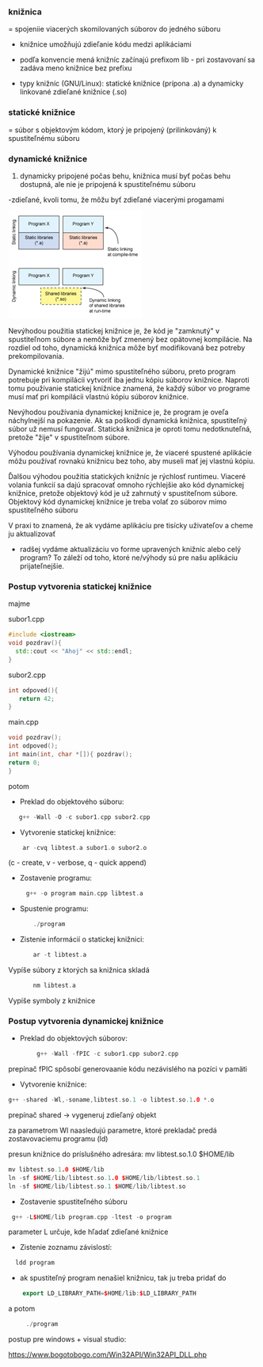 ###  knižnica
= spojeniie viacerých skomilovaných súborov do jedného súboru

- knižnice umožňujú zdieľanie kódu medzi aplikáciami

- podľa konvencie mená knižníc začínajú prefixom lib - pri zostavovaní sa zadáva meno knižnice bez prefixu

- typy knižníc (GNU/Linux): statické knižnice (prípona .a) a dynamicky linkované zdieľané knižnice (.so)

### statické knižnice
= súbor s objektovým kódom, ktorý je pripojený (prilinkováný) k spustiteľnému súboru

### dynamické knižnice
1. dynamicky pripojené počas behu, knižnica musí byť počas behu dostupná, ale nie je pripojená k 
spustiteľnému súboru

-zdieľané, kvoli tomu, že môžu byť zdieľané viacerými progamami

![alt text](static_vs_dynamic_2.png)



Nevýhodou použitia statickej knižnice je, že kód je "zamknutý" v spustiteľnom súbore a nemôže byť zmenený bez opätovnej
 kompilácie. Na rozdiel od toho, dynamická knižnica môže byť modifikovaná bez potreby prekompilovania.


Dynamické knižnice "žijú" mimo spustiteľného súboru, preto program potrebuje pri kompilácii vytvoriť iba jednu kópiu súborov knižnice. 
Naproti tomu používanie statickej knižnice znamená, že každý súbor vo programe musí mať pri kompilácii vlastnú kópiu súborov knižnice.


Nevýhodou používania dynamickej knižnice je, že program je oveľa náchylnejší na pokazenie. 
Ak sa poškodí dynamická knižnica, spustiteľný súbor už nemusí fungovať. Statická knižnica je oproti tomu nedotknuteľná, 
pretože "žije" v spustiteľnom súbore.


Výhodou používania dynamickej knižnice je, že viaceré spustené aplikácie môžu používať rovnakú knižnicu bez toho,
 aby museli mať jej vlastnú kópiu.
 
 Ďalšou výhodou použitia statických knižníc je rýchlosť runtimeu. Viaceré volania funkcií sa dajú spracovať omnoho rýchlejšie ako
 kód dynamickej knižnice, pretože objektový kód je už zahrnutý v spustiteľnom súbore. Objektový kód dynamickej knižnice je treba
 volať zo súborov mimo spustiteľného súboru
 
 V praxi to znamená, že ak vydáme aplikáciu pre tisícky uživateľov a cheme ju aktualizovať
  -  radšej vydáme aktualizáciu vo forme upravených knižníc alebo celý program? To záleží od toho, ktoré ne/výhody sú pre našu 
  aplikáciu prijateľnejšie.

   
   ### Postup vytvorenia statickej knižnice
    
   majme 
   
   subor1.cpp
    
```c++  
#include <iostream> 
void pozdrav(){
  std::cout << "Ahoj" << std::endl;
}
```

 subor2.cpp
 ```c++  
 int odpoved(){ 
    return 42;
 }
 ```
 
 main.cpp
  ```c++  
void pozdrav();
int odpoved();
int main(int, char *[]){ pozdrav();
return 0;
}
  ```
 
 potom
 
 - Preklad do objektového súboru:
 
 ```c++  
    g++ -Wall -O -c subor1.cpp subor2.cpp
   ```
   
 - Vytvorenie statickej knižnice:
  ```c++  
      ar -cvq libtest.a subor1.o subor2.o
  ```
 (c - create, v - verbose, q - quick append)
 
 - Zostavenie programu:
  ```c++  
       g++ -o program main.cpp libtest.a
   ```
   - Spustenie programu:
   ```c++  
          ./program
   ```   
  - Zistenie informácií o statickej knižnici:
   ```c++  
          ar -t libtest.a 
   ```  
  Vypíše súbory z ktorých sa knižnica skladá
  
   ```c++  
          nm libtest.a 
   ```    
   Vypíše symboly z knižnice
  
  
  
   ### Postup vytvorenia dynamickej knižnice
  
   - Preklad do objektových súborov:
   ```c++  
           g++ -Wall -fPIC -c subor1.cpp subor2.cpp  
   ```   
  prepínač fPIC spôsobí generovaanie kódu nezávislého na pozíci v pamäti
  
  - Vytvorenie knižnice:
  ```c++  
 g++ -shared -Wl,-soname,libtest.so.1 -o libtest.so.1.0 *.o
  ```  
  prepínač shared -> vygeneruj zdieľaný objekt
  
  za parametrom Wl naasledujú parametre, ktoré
  prekladač predá zostavovaciemu programu (ld)
  
  presun knižnice do príslušného adresára:
  mv libtest.so.1.0 $HOME/lib
   ```c++  
   mv libtest.so.1.0 $HOME/lib
   ln -sf $HOME/lib/libtest.so.1.0 $HOME/lib/libtest.so.1
   ln -sf $HOME/lib/libtest.so.1 $HOME/lib/libtest.so
   
   ```  
   
   - Zostavenie spustiteľného súboru
   ```c++  
    g++ -L$HOME/lib program.cpp -ltest -o program
   ```  
 parameter L určuje, kde hľadať zdieľané knižnice
 
 - Zistenie zoznamu závislostí:
  ```c++  
    ldd program
   ```  
 - ak spustiteľný program nenašiel knižnicu, tak ju treba pridať do 
  ```c++  
      export LD_LIBRARY_PATH=$HOME/lib:$LD_LIBRARY_PATH
  ```  
a potom
 ```c++  
      ./program
  ```  
 
 
 postup pre windows + visual studio:

https://www.bogotobogo.com/Win32API/Win32API_DLL.php


